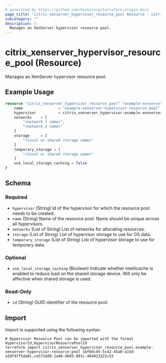 ```yaml
---
# generated by https://github.com/hashicorp/terraform-plugin-docs
page_title: "citrix_xenserver_hypervisor_resource_pool Resource - citrix"
subcategory: ""
description: |-
  Manages an XenServer hypervisor resource pool.
---
```


# citrix_xenserver_hypervisor_resource_pool (Resource)

Manages an XenServer hypervisor resource pool.

## Example Usage

```terraform
resource "citrix_xenserver_hypervisor_resource_pool" "example-xenserver-hypervisor-resource-pool" {
    name                = "example-xenserver-hypervisor-resource-pool"
    hypervisor          = citrix_xenserver_hypervisor.example-xenserver-hypervisor.id
    networks    = [
        "<network 1 name>",
        "<network 2 name>"
    ]
    storage     = [
        "<local or shared storage name>"
    ]
    temporary_storage = [
        "<local or shared storage name>"
    ]
    use_local_storage_caching = false
}
```

<!-- schema generated by tfplugindocs -->
## Schema

### Required

- `hypervisor` (String) Id of the hypervisor for which the resource pool needs to be created.
- `name` (String) Name of the resource pool. Name should be unique across all hypervisors.
- `networks` (List of String) List of networks for allocating resources.
- `storage` (List of String) List of hypervisor storage to use for OS data.
- `temporary_storage` (List of String) List of hypervisor storage to use for temporary data.

### Optional

- `use_local_storage_caching` (Boolean) Indicate whether intellicache is enabled to reduce load on the shared storage device. Will only be affective when shared storage is used.

### Read-Only

- `id` (String) GUID identifier of the resource pool.

## Import

Import is supported using the following syntax:

```shell
# Hypervisor Resource Pool can be imported with the format HypervisorId,HypervisorResourcePoolId
terraform import citrix_xenserver_hypervisor_resource_pool.example-xenserver-hypervisor-resource-pool sbf0dc45-5c42-45a0-a15d-a3df4ff5da8c,ce571dd9-1a46-4b85-891c-484423322c53
```
